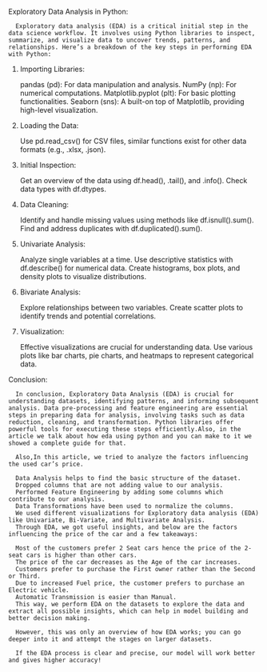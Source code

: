 Exploratory Data Analysis in Python:

      Exploratory data analysis (EDA) is a critical initial step in the data science workflow. It involves using Python libraries to inspect, summarize, and visualize data to uncover trends, patterns, and relationships. Here’s a breakdown of the key steps in performing EDA with Python:

1. Importing Libraries:

      pandas (pd): For data manipulation and analysis.
      NumPy (np): For numerical computations.
      Matplotlib.pyplot (plt): For basic plotting functionalities.
      Seaborn (sns): A built-on top of Matplotlib, providing high-level visualization.

2. Loading the Data:

      Use pd.read_csv() for CSV files, similar functions exist for other data formats (e.g., .xlsx, .json).

3. Initial Inspection:

      Get an overview of the data using df.head(), .tail(), and .info().
      Check data types with df.dtypes.

4. Data Cleaning:

      Identify and handle missing values using methods like df.isnull().sum().
      Find and address duplicates with df.duplicated().sum().

5. Univariate Analysis:

      Analyze single variables at a time.
      Use descriptive statistics with df.describe() for numerical data.
      Create histograms, box plots, and density plots to visualize distributions.

6. Bivariate Analysis:

      Explore relationships between two variables.
      Create scatter plots to identify trends and potential correlations.

7. Visualization:

      Effective visualizations are crucial for understanding data.
      Use various plots like bar charts, pie charts, and heatmaps to represent categorical data.

Conclusion:

      In conclusion, Exploratory Data Analysis (EDA) is crucial for understanding datasets, identifying patterns, and informing subsequent analysis. Data pre-processing and feature engineering are essential steps in preparing data for analysis, involving tasks such as data reduction, cleaning, and transformation. Python libraries offer powerful tools for executing these steps efficiently.Also, in the article we talk about how eda using python and you can make to it we showed a complete guide for that.
      
      Also,In this article, we tried to analyze the factors influencing the used car’s price.
      
      Data Analysis helps to find the basic structure of the dataset.
      Dropped columns that are not adding value to our analysis.
      Performed Feature Engineering by adding some columns which contribute to our analysis.
      Data Transformations have been used to normalize the columns.
      We used different visualizations for Exploratory data analysis (EDA) like Univariate, Bi-Variate, and Multivariate Analysis.
      Through EDA, we got useful insights, and below are the factors influencing the price of the car and a few takeaways:

      Most of the customers prefer 2 Seat cars hence the price of the 2-seat cars is higher than other cars.
      The price of the car decreases as the Age of the car increases.
      Customers prefer to purchase the First owner rather than the Second or Third.
      Due to increased Fuel price, the customer prefers to purchase an Electric vehicle.
      Automatic Transmission is easier than Manual.
      This way, we perform EDA on the datasets to explore the data and extract all possible insights, which can help in model building and better decision making.
      
      However, this was only an overview of how EDA works; you can go deeper into it and attempt the stages on larger datasets.
      
      If the EDA process is clear and precise, our model will work better and gives higher accuracy!
